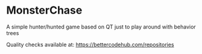# MonsterChase
A simple hunter/hunted game based on QT just to play around with behavior trees

Quality checks available at: https://bettercodehub.com/repositories
